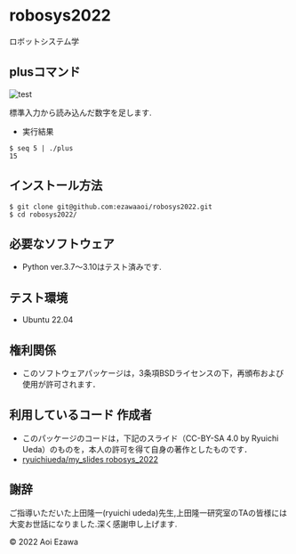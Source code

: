 # robosys2022

ロボットシステム学

## plusコマンド
![test](http://github.com/ezawaaoi/robosys2022/actions/workflows/test.yml/badge.svg)

標準入力から読み込んだ数字を足します.


* 実行結果
```
$ seq 5 | ./plus
15
```
## インストール方法
```
$ git clone git@github.com:ezawaaoi/robosys2022.git
$ cd robosys2022/
```
## 必要なソフトウェア
* Python ver.3.7～3.10はテスト済みです.

## テスト環境
* Ubuntu 22.04

## 権利関係
* このソフトウェアパッケージは，3条項BSDライセンスの下，再頒布および使用が許可されます．

## 利用しているコード 作成者
  * このパッケージのコードは，下記のスライド（CC-BY-SA 4.0 by Ryuichi Ueda）のものを，本人の許可を得て自身の著作としたものです．
  * [ryuichiueda/my_slides robosys_2022](https://github.com/ryuichiueda/my_slides/tree/master/robosys_2022)

## 謝辞
ご指導いただいた上田隆一(ryuichi udeda)先生,上田隆一研究室のTAの皆様には大変お世話になりました.深く感謝申し上げます.

© 2022 Aoi Ezawa
